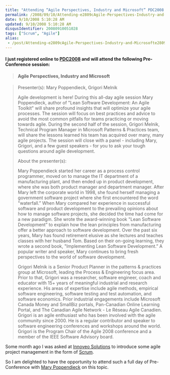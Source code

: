 ```yaml
---
title: "Attending “Agile Perspectives, Industry and Microsoft” PDC2008 Pre-Conference Session"
permalink: /2008/09/10/Attending-e2809cAgile-Perspectives-Industry-and-Microsofte2809d-PDC2008-Pre-Conference-Session/
date: 9/10/2008 5:10:28 AM
updated: 9/10/2008 5:10:28 AM
disqusIdentifier: 20080910051028
tags: ["Scrum", "Agile"]
alias:
 - /post/Attending-e2809cAgile-Perspectives-Industry-and-Microsofte2809d-PDC2008-Pre-Conference-Session.aspx/index.html
---
```

#### I just registered online to [PDC2008](http://www.microsoftpdc.com/Default.aspx) and will attend the following Pre-Conference session:

> #### Agile Perspectives, Industry and Microsoft
<!-- more -->
> 
> Presenter(s): Mary Poppendieck, Grigori Melnik
> 
> Agile development is here! During this all-day agile session Mary Poppendieck, author of "Lean Software Development: An Agile Toolkit" will share profound insights that will optimize your agile processes. The session will focus on best practices and advice to avoid the most common pitfalls for teams practicing or moving towards agile. During the second half of the session, Grigori Melnik, Technical Program Manager in Microsoft Patterns & Practices team, will share the lessons learned his team has acquired over many, many agile projects. The session will close with a panel - including Mary, Grigori, and a few guest speakers - for you to ask your tough questions around agile development.
> 
> About the presenter(s):
> 
> Mary Poppendieck started her career as a process control programmer, moved on to manage the IT department of a manufacturing plant, and then ended up in product development, where she was both product manager and department manager. After Mary left the corporate world in 1998, she found herself managing a government software project where she first encountered the word "waterfall.” When Mary compared her experience in successful software and product development to the prevailing opinions about how to manage software projects, she decided the time had come for a new paradigm. She wrote the award-winning book "Lean Software Development” to explain how the lean principles from manufacturing offer a better approach to software development. Over the past six years, Mary has found retirement elusive as she lectures and teaches classes with her husband Tom. Based on their on-going learning, they wrote a second book, "Implementing Lean Software Development.” A popular writer and speaker, Mary continues to bring fresh perspectives to the world of software development.
> 
> Grigori Melnik is a Senior Product Planner in the patterns & practices group at Microsoft, leading the Process & Engineering focus area. Prior to that, Grigori was a researcher, software engineer, coach and educator with 15+ years of meaningful industrial and research experience. His areas of expertise include agile methods, empirical software engineering, software testing and test automation, and software economics. Prior industrial engagements include Microsoft Canada Money and SmallBiz portals, Pan-Canadian Online Learning Portal, and The Canadian Agile Network - Le Réseau Agile Canadien. Grigori is an agile enthusiast who has been involved with the agile community since 2000. He is a regular contributor and speaker to software engineering conferences and workshops around the world. Grigori is the Program Chair of the Agile 2008 conference and a member of the IEEE Software Advisory board.

Some month ago I was asked at [Innoveo Solutions](http://www.innoveo.com/) to introduce some agile project management in the form of [Scrum](http://en.wikipedia.org/wiki/Scrum_(development)).

So I am delighted to have the opportunity to attend such a full day of Pre-Conference with [Mary Poppendieck](http://www.poppendieck.com/) on this topic.
